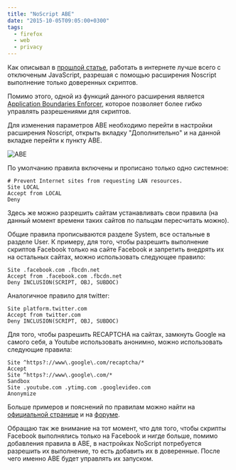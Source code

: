 ```yaml
---
title: "NoScript ABE"
date: "2015-10-05T09:05:00+0300"
tags:
  - firefox
  - web
  - privacy
---
```

Как описывал в [прошлой статье](http://www.juev.org/2015/09/27/firefox-privacy/ "Безопасность в сети Интернет"), работать в интернете лучше всего с отключеным JavaScript, разрешая с помощью расширения Noscript выполнение только доверенных скриптов.

Помимо этого, одной из функций данного расширения является [Application Boundaries Enforcer](https://noscript.net/abe/ "ABE - Application Boundaries Enforcer"), которое позволяет более гибко управлять разрешениями для скриптов.

Для изменения параметров ABE необходимо перейти в настройки расширения Noscript, открыть вкладку "Дополнительно" и на данной вкладке перейти к пункту ABE.

![ABE](https://static.juev.org/2015/10/ABE.png "ABE")

По умолчанию правила включены и прописано только одно системное:

    # Prevent Internet sites from requesting LAN resources.
    Site LOCAL
    Accept from LOCAL
    Deny

Здесь же можно разрешить сайтам устанавливать свои правила (на данный момент времени таких сайтов по пальцам пересчитать можно).

Общие правила прописываются разделе System, все остальные в разделе User. К примеру, для того, чтобы разрешить выполнение скриптов Facebook только на сайте Facebook и запретить внедрять их на остальных сайтах, можно использовать следующее правило:

    Site .facebook.com .fbcdn.net
    Accept from .facebook.com .fbcdn.net
    Deny INCLUSION(SCRIPT, OBJ, SUBDOC)

Аналогичное правило для twitter:

    Site platform.twitter.com
    Accept from twitter.com
    Deny INCLUSION(SCRIPT, OBJ, SUBDOC)

Для того, чтобы разрешить RECAPTCHA на сайтах, замкнуть Google на самого себя, а Youtube использовать анонимно, можно использовать следующие правила:

    Site ^https?://www\.google\.com/recaptcha/*
    Accept
    Site ^https?://www\.google\.com/*
    Sandbox
    Site .youtube.com .ytimg.com .googlevideo.com
    Anonymize

Больше примеров и пояснений по правилам можно найти на [официальной странице](https://noscript.net/abe/ "ABE - Application Boundaries Enforcer") и на [форуме](https://forums.informaction.com/viewforum.php?f=3 "InformAction Forums").

Обращаю так же внимание на тот момент, что для того, чтобы скрипты Facebook выполнялись только на Facebook и нигде больше, помимо добавления правила в ABE, в настройках NoScript потребуется разрешить их выполнение, то есть добавить их в доверенные. После чего именно ABE будет управлять их запуском.
